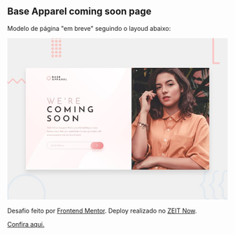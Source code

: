 ## Base Apparel coming soon page

Modelo de página "em breve" seguindo o layoud abaixo:

![Design preview for the Base Apparel coming soon page coding challenge](./design/desktop-preview.jpg)

Desafio feito por [Frontend Mentor](https://www.frontendmentor.io). Deploy realizado no [ZEIT Now](https://zeit.co/).

[Confira aqui.](https://coming-soon-page.now.sh/)